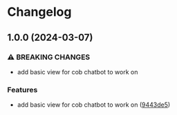 # Changelog

## 1.0.0 (2024-03-07)


### ⚠ BREAKING CHANGES

* add basic view for cob chatbot to work on

### Features

* add basic view for cob chatbot to work on ([9443de5](https://github.com/MoonbamiOfficial/cob-chatbot/commit/9443de5729fadef53386be1a6a211a59ea85e851))
